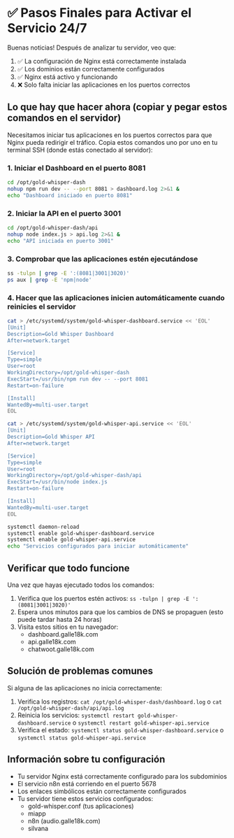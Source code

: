 # ✅ Pasos Finales para Activar el Servicio 24/7

Buenas noticias! Después de analizar tu servidor, veo que:

1. ✅ La configuración de Nginx está correctamente instalada
2. ✅ Los dominios están correctamente configurados
3. ✅ Nginx está activo y funcionando
4. ❌ Solo falta iniciar las aplicaciones en los puertos correctos

## Lo que hay que hacer ahora (copiar y pegar estos comandos en el servidor)

Necesitamos iniciar tus aplicaciones en los puertos correctos para que Nginx pueda redirigir el tráfico. Copia estos comandos uno por uno en tu terminal SSH (donde estás conectado al servidor):

### 1. Iniciar el Dashboard en el puerto 8081

```bash
cd /opt/gold-whisper-dash
nohup npm run dev -- --port 8081 > dashboard.log 2>&1 &
echo "Dashboard iniciado en puerto 8081"
```

### 2. Iniciar la API en el puerto 3001

```bash
cd /opt/gold-whisper-dash/api
nohup node index.js > api.log 2>&1 &
echo "API iniciada en puerto 3001"
```

### 3. Comprobar que las aplicaciones estén ejecutándose

```bash
ss -tulpn | grep -E ':(8081|3001|3020)'
ps aux | grep -E 'npm|node'
```

### 4. Hacer que las aplicaciones inicien automáticamente cuando reinicies el servidor

```bash
cat > /etc/systemd/system/gold-whisper-dashboard.service << 'EOL'
[Unit]
Description=Gold Whisper Dashboard
After=network.target

[Service]
Type=simple
User=root
WorkingDirectory=/opt/gold-whisper-dash
ExecStart=/usr/bin/npm run dev -- --port 8081
Restart=on-failure

[Install]
WantedBy=multi-user.target
EOL

cat > /etc/systemd/system/gold-whisper-api.service << 'EOL'
[Unit]
Description=Gold Whisper API
After=network.target

[Service]
Type=simple
User=root
WorkingDirectory=/opt/gold-whisper-dash/api
ExecStart=/usr/bin/node index.js
Restart=on-failure

[Install]
WantedBy=multi-user.target
EOL

systemctl daemon-reload
systemctl enable gold-whisper-dashboard.service
systemctl enable gold-whisper-api.service
echo "Servicios configurados para iniciar automáticamente"
```

## Verificar que todo funcione

Una vez que hayas ejecutado todos los comandos:

1. Verifica que los puertos estén activos: `ss -tulpn | grep -E ':(8081|3001|3020)'`
2. Espera unos minutos para que los cambios de DNS se propaguen (esto puede tardar hasta 24 horas)
3. Visita estos sitios en tu navegador:
   - dashboard.galle18k.com
   - api.galle18k.com
   - chatwoot.galle18k.com

## Solución de problemas comunes

Si alguna de las aplicaciones no inicia correctamente:

1. Verifica los registros: `cat /opt/gold-whisper-dash/dashboard.log` o `cat /opt/gold-whisper-dash/api/api.log`
2. Reinicia los servicios: `systemctl restart gold-whisper-dashboard.service` o `systemctl restart gold-whisper-api.service`
3. Verifica el estado: `systemctl status gold-whisper-dashboard.service` o `systemctl status gold-whisper-api.service`

## Información sobre tu configuración

- Tu servidor Nginx está correctamente configurado para los subdominios
- El servicio n8n está corriendo en el puerto 5678
- Los enlaces simbólicos están correctamente configurados
- Tu servidor tiene estos servicios configurados:
  - gold-whisper.conf (tus aplicaciones)
  - miapp
  - n8n (audio.galle18k.com)
  - silvana
